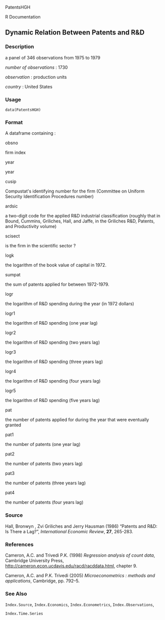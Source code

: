 PatentsHGH

R Documentation

## Dynamic Relation Between Patents and R\&D

### Description

a panel of 346 observations from 1975 to 1979

_number of observations_ : 1730

_observation_ : production units

_country_ : United States

### Usage

    data(PatentsHGH)

### Format

A dataframe containing :

obsno

firm index

year

year

cusip

Compustat's identifying number for the firm (Committee on Uniform Security
Identification Procedures number)

ardsic

a two-digit code for the applied R&D industrial classification (roughly that
in Bound, Cummins, Griliches, Hall, and Jaffe, in the Griliches R&D, Patents,
and Productivity volume)

scisect

is the firm in the scientific sector ?

logk

the logarithm of the book value of capital in 1972.

sumpat

the sum of patents applied for between 1972-1979.

logr

the logarithm of R&D spending during the year (in 1972 dollars)

logr1

the logarithm of R&D spending (one year lag)

logr2

the logarithm of R&D spending (two years lag)

logr3

the logarithm of R&D spending (three years lag)

logr4

the logarithm of R&D spending (four years lag)

logr5

the logarithm of R&D spending (five years lag)

pat

the number of patents applied for during the year that were eventually granted

pat1

the number of patents (one year lag)

pat2

the number of patents (two years lag)

pat3

the number of patents (three years lag)

pat4

the number of patents (four years lag)

### Source

Hall, Bronwyn , Zvi Griliches and Jerry Hausman (1986) “Patents and R&D: Is
There a Lag?”, _International Economic Review_, **27**, 265-283.

### References

Cameron, A.C. and Trivedi P.K. (1998) _Regression analysis of count data_,
Cambridge University Press,
<http://cameron.econ.ucdavis.edu/racd/racddata.html>, chapter 9.

Cameron, A.C. and P.K. Trivedi (2005) _Microeconometrics : methods and
applications_, Cambridge, pp. 792–5.

### See Also

`Index.Source`, `Index.Economics`, `Index.Econometrics`, `Index.Observations`,

`Index.Time.Series`

